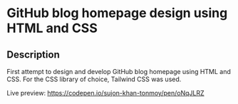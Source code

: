 # GitHub blog homepage design using HTML and CSS

## Description

First attempt to design and develop GitHub blog homepage using HTML and CSS. For the CSS library of choice, Tailwind CSS was used.

Live preview: <https://codepen.io/sujon-khan-tonmoy/pen/oNqJLRZ>
